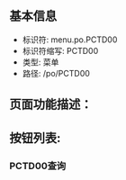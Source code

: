 
## 基本信息

- 标识符: menu.po.PCTD00
- 标识符缩写: PCTD00
- 类型: 菜单
- 路径: /po/PCTD00

## 页面功能描述：





## 按钮列表:


### PCTD00查询


